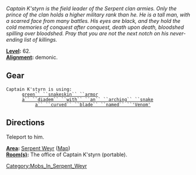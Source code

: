 *Captain K'styrn is the field leader of the Serpent clan armies. Only
the prince of the clan holds a higher military rank than he. He is a
tall man, with a scarred face from many battles. His eyes are black, and
they hold the cold memories of conquest after conquest, death upon
death, bloodshed spilling over bloodshed. Pray that you are not the next
notch on his never-ending list of killings.*

**[Level](Level "wikilink"):** 62.  
**[Alignment](Alignment "wikilink"):** demonic.  

## Gear

`Captain K'styrn is using: `  
<worn on body>`      `[`green`` ``snakeskin`` ``armor`](green_snakeskin_armor "wikilink")  
<worn on arms>`      `[`a`` ``diadem`` ``with`` ``an`` ``arching`` ``snake`](Diadem_With_An_Arching_Snake "wikilink")  
<wielded>`           `[`a`` ``curved`` ``blade`` ``named`` ``'Venom'`](a_curved_blade_named_'Venom' "wikilink")

## Directions

Teleport to him.

**[Area](:Category:_Areas "wikilink"):** [Serpent
Weyr](:Category:_Serpent_Weyr "wikilink")
([Map](Serpent_Weyr_Map "wikilink"))  
**[Room(s)](:Category:_Rooms "wikilink"):** The office of Captain
K'styrn (portable).  

[Category:Mobs_In_Serpent_Weyr](Category:Mobs_In_Serpent_Weyr "wikilink")
